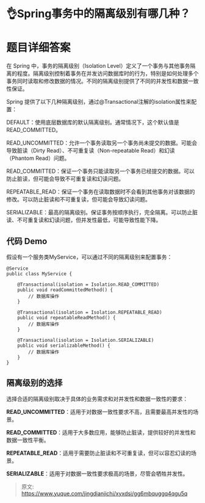 # 👌Spring事务中的隔离级别有哪几种？

# 题目详细答案
在 Spring 中，事务的隔离级别（Isolation Level）定义了一个事务与其他事务隔离的程度。隔离级别控制着事务在并发访问数据库时的行为，特别是如何处理多个事务同时读取和修改数据的情况。不同的隔离级别提供了不同的并发性和数据一致性保证。

Spring 提供了以下几种隔离级别，通过@Transactional注解的isolation属性来配置：

DEFAULT：使用底层数据库的默认隔离级别。通常情况下，这个默认值是READ_COMMITTED。

READ_UNCOMMITTED：允许一个事务读取另一个事务尚未提交的数据。可能会导致脏读（Dirty Read）、不可重复读（Non-repeatable Read）和幻读（Phantom Read）问题。

READ_COMMITTED：保证一个事务只能读取另一个事务已经提交的数据。可以防止脏读，但可能会导致不可重复读和幻读问题。

REPEATABLE_READ：保证一个事务在读取数据时不会看到其他事务对该数据的修改。可以防止脏读和不可重复读，但可能会导致幻读问题。

SERIALIZABLE：最高的隔离级别。保证事务按顺序执行，完全隔离。可以防止脏读、不可重复读和幻读问题，但并发性最低，可能导致性能下降。

## 代码 Demo
假设有一个服务类MyService，可以通过不同的隔离级别来配置事务：

```plain
@Service
public class MyService {

    @Transactional(isolation = Isolation.READ_COMMITTED)
    public void readCommittedMethod() {
        // 数据库操作
    }

    @Transactional(isolation = Isolation.REPEATABLE_READ)
    public void repeatableReadMethod() {
        // 数据库操作
    }

    @Transactional(isolation = Isolation.SERIALIZABLE)
    public void serializableMethod() {
        // 数据库操作
    }
}
```

## 隔离级别的选择
选择合适的隔离级别取决于具体的业务需求和对并发性和数据一致性的要求：

**READ_UNCOMMITTED**：适用于对数据一致性要求不高，且需要最高并发性的场景。

**READ_COMMITTED**：适用于大多数应用，能够防止脏读，提供较好的并发性和数据一致性平衡。

**REPEATABLE_READ**：适用于需要防止脏读和不可重复读，但可以容忍幻读的场景。

**SERIALIZABLE**：适用于对数据一致性要求极高的场景，尽管会牺牲并发性。



> 原文: <https://www.yuque.com/jingdianjichi/xyxdsi/gg6mbquggq4qgu5q>
